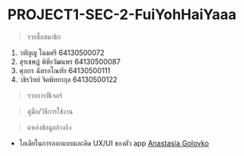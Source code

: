 # PROJECT1-SEC-2-FuiYohHaiYaaa


>รายชื่อสมาชิก
1. วทัญญู โฉมศรี 64130500072
2. สุรเชษฏ์ พิชัยวัฒนพร 64130500087 
3. ศุภกร ฉัตรอโณทัย 64130500111
4. วชิรวิทย์ จิตพิทยากุล 64130500122

>รายการฟีเจอร์


>คู่มือ/วิธีการใช้งาน


>แหล่งข้อมูลอ้างอิง
* ไอเดียในการออกแบบและคิด UX/UI ของตัว app [Anastasia Golovko](https://dribbble.com/shots/14803442-Food-Delivery-service-App-Design)
